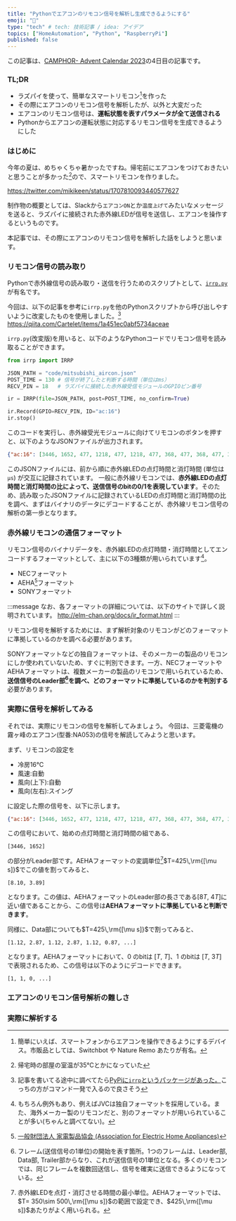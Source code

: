 ```yaml
---
title: "Pythonでエアコンのリモコン信号を解析し生成できるようにする"
emoji: "🦝"
type: "tech" # tech: 技術記事 / idea: アイデア
topics: ["HomeAutomation", "Python", "RaspberryPi"]
published: false
---
```


この記事は、[CAMPHOR- Advent Calendar 2023](https://advent.camph.net)の4日目の記事です。

### TL;DR
- ラズパイを使って、簡単なスマートリモコン[^1]を作った
- その際にエアコンのリモコン信号を解析したが、以外と大変だった
- エアコンのリモコン信号は、**運転状態を表すパラメータが全て送信される**
- Pythonからエアコンの運転状態に対応するリモコン信号を生成できるようにした

[^1]: 簡単にいえば、スマートフォンからエアコンを操作できるようにするデバイス。市販品としては、Switchbot や Nature Remo あたりが有名。

### はじめに
今年の夏は、めちゃくちゃ暑かったですね。帰宅前にエアコンをつけておきたいと思うことが多かった[^2]ので、スマートリモコンを作りました。

https://twitter.com/mikikeen/status/1707810093440577627

制作物の概要としては、Slackから`エアコンON`とか`温度上げて`みたいなメッセージを送ると、ラズパイに接続された赤外線LEDが信号を送信し、エアコンを操作するというものです。

本記事では、その際にエアコンのリモコン信号を解析した話をしようと思います。

[^2]: 帰宅時の部屋の室温が35℃とかになっていた

### リモコン信号の読み取り
Pythonで赤外線信号の読み取り・送信を行うためのスクリプトとして、[`irrp.py`](https://abyz.me.uk/rpi/pigpio/examples.html)が有名です。

今回は、以下の記事を参考に`irrp.py`を他のPythonスクリプトから呼び出しやすいように改変したものを使用しました。[^3]
https://qiita.com/Cartelet/items/1a451ec0abf5734aceae

[^3]: 記事を書いてる途中に調べてたら[PyPiに`irrp`というパッケージがあった。](https://pypi.org/project/irrp/)こっちの方がコマンド一発で入るので良さそう

`irrp.py`(改変版)を用いると、以下のようなPythonコードでリモコン信号を読み取ることができます。

```python
from irrp import IRRP

JSON_PATH = "code/mitsubishi_aircon.json"
POST_TIME = 130 # 信号が終了したと判断する時間（単位はms）
RECV_PIN = 18   # ラズパイに接続した赤外線受信モジュールのGPIOピン番号

ir = IRRP(file=JSON_PATH, post=POST_TIME, no_confirm=True)

ir.Record(GPIO=RECV_PIN, ID="ac:16")
ir.stop()
```

このコードを実行し、赤外線受光モジュールに向けてリモコンのボタンを押すと、以下のようなJSONファイルが出力されます。

```json
{"ac:16": [3446, 1652, 477, 1218, 477, 1218, 477, 368, 477, 368, 477, 368, 477, 1218, 477, 368, 477, 368, 477, 1218, 477, 1218, 477, 368, 477, 1218, 477, 368, 477, 368, 477, 1218, 477, 1218, 477, 368, 477, 1218, 477, 1218, 477, 368, 477, 368, 477, 1218, 477, 368, 477, 368, 477, 1218, 477, 368, 477, 368, 477, 368, 477, 368, 477, 368, 477, 368, 477, 368, 477, 368, 477, 368, 477, 368, 553, 368, 477, 368, 477, 368, 477, 368, 477, 368, 477, 368, 477, 368, 477, 368, 477, 368, 477, 368, 477, 1218, 477, 368, 477, 368, 477, 368, 477, 368, 477, 368, 477, 1218, 477, 1218, 477, 368, 477, 1218, 477, 368, 477, 368, 477, 368, 477, 368, 477, 368, 477, 368, 477, 368, 477, 368, 477, 368, 477, 368, 553, 1218, 477, 1218, 477, 368, 477, 368, 477, 368, 477, 1218, 477, 1218, 477, 368, 477, 368, 477, 368, 477, 368, 553, 368, 477, 368, 477, 1218, 477, 368, 477, 368, 477, 368, 477, 368, 477, 368, 477, 368, 477, 368, 477, 368, 477, 368, 477, 368, 553, 368, 477, 368, 477, 368, 477, 368, 477, 368, 477, 368, 477, 368, 477, 368, 553, 368, 477, 368, 477, 368, 477, 368, 477, 368, 477, 368, 477, 368, 477, 368, 477, 368, 477, 368, 477, 368, 477, 368, 477, 368, 477, 368, 477, 368, 477, 368, 477, 368, 553, 368, 477, 368, 477, 1218, 477, 368, 477, 368, 477, 368, 477, 368, 477, 368, 477, 368, 477, 368, 477, 368, 477, 368, 477, 368, 477, 368, 477, 368, 477, 368, 477, 368, 477, 368, 477, 368, 477, 368, 477, 368, 477, 368, 477, 1218, 477, 1218, 477, 368, 477, 368, 477, 368, 477, 1218, 477, 368, 477, 1218, 477, 12982, 3446, 1652, 477, 1218, 477, 1218, 477, 368, 477, 368, 553, 368, 477, 1218, 477, 368, 477, 368, 477, 1218, 477, 1218, 477, 368, 477, 1218, 477, 368, 477, 368, 477, 1218, 477, 1218, 477, 368, 477, 1218, 477, 1218, 477, 368, 477, 368, 477, 1218, 477, 368, 477, 368, 477, 1218, 477, 368, 477, 368, 477, 368, 477, 368, 477, 368, 477, 368, 477, 368, 477, 368, 477, 368, 477, 368, 477, 368, 477, 368, 477, 368, 477, 368, 477, 368, 477, 368, 477, 368, 553, 368, 477, 368, 477, 368, 477, 1218, 477, 368, 477, 368, 477, 368, 477, 368, 477, 368, 477, 1218, 477, 1218, 477, 368, 477, 1218, 477, 368, 477, 368, 477, 368, 477, 368, 477, 368, 477, 368, 477, 368, 477, 368, 477, 368, 477, 368, 477, 1218, 477, 1218, 477, 368, 477, 368, 477, 368, 477, 1218, 477, 1218, 477, 368, 477, 368, 477, 368, 477, 368, 477, 368, 477, 368, 553, 1218, 477, 368, 477, 368, 477, 368, 477, 368, 477, 368, 477, 368, 477, 368, 477, 368, 477, 368, 477, 368, 477, 368, 477, 368, 477, 368, 477, 368, 477, 368, 477, 368, 477, 368, 477, 368, 477, 368, 477, 368, 477, 368, 477, 368, 477, 368, 477, 368, 477, 368, 477, 368, 477, 368, 477, 368, 477, 368, 477, 368, 477, 368, 477, 368, 477, 368, 477, 368, 477, 368, 477, 368, 477, 368, 477, 1218, 477, 368, 477, 368, 477, 368, 477, 368, 477, 368, 477, 368, 477, 368, 477, 368, 477, 368, 477, 368, 477, 368, 477, 368, 477, 368, 477, 368, 477, 368, 477, 368, 477, 368, 477, 368, 477, 368, 477, 1218, 477, 1218, 477, 368, 477, 368, 477, 368, 477, 1218, 477, 368, 477, 1218, 477]}
```

このJSONファイルには、前から順に赤外線LEDの点灯時間と消灯時間 (単位は`μs`) が交互に記録されています。
一般に赤外線リモコンでは、**赤外線LEDの点灯時間と消灯時間の比によって、送信信号のbitの0/1を表現しています**。そのため、読み取ったJSONファイルに記録されているLEDの点灯時間と消灯時間の比を調べ、まずはバイナリのデータにデコードすることが、赤外線リモコン信号の解析の第一歩となります。

### 赤外線リモコンの通信フォーマット
リモコン信号のバイナリデータを、赤外線LEDの点灯時間・消灯時間としてエンコードするフォーマットとして、主に以下の3種類が用いられています[^4]。

- NECフォーマット
- AEHA[^5]フォーマット
- SONYフォーマット

[^4]: もちろん例外もあり、例えばJVCは独自フォーマットを採用している。また、海外メーカー製のリモコンだと、別のフォーマットが用いられていることが多い(ちゃんと調べてない)。
[^5]: [一般財団法人 家電製品協会 (Association for Electric Home Appliances)](https://aeha.or.jp/)

:::message
なお、各フォーマットの詳細については、以下のサイトで詳しく説明されています。
http://elm-chan.org/docs/ir_format.html
:::

リモコン信号を解析するためには、まず解析対象のリモコンがどのフォーマットに準拠しているのかを調べる必要があります。

SONYフォーマットなどの独自フォーマットは、そのメーカーの製品のリモコンにしか使われていないため、すぐに判別できます。一方、NECフォーマットやAEHAフォーマットは、複数メーカーの製品のリモコンで用いられているため、**送信信号のLeader部[^6]を調べ、どのフォーマットに準拠しているのかを判別する**必要があります。

[^6]: フレーム(送信信号の1単位)の開始を表す箇所。1つのフレームは、Leader部, Data部, Trailer部からなり、これが送信信号の1単位となる。多くのリモコンでは、同じフレームを複数回送信し、信号を確実に送信できるようになっている。

### 実際に信号を解析してみる
それでは、実際にリモコンの信号を解析してみましょう。
今回は、三菱電機の霧ヶ峰のエアコン(型番:NA053)の信号を解読してみようと思います。

<!--ここにリモコンの写真を貼る-->

まず、リモコンの設定を

- 冷房16℃
- 風速:自動
- 風向(上下):自動
- 風向(左右):スイング

に設定した際の信号を、以下に示します。

```json
{"ac:16": [3446, 1652, 477, 1218, 477, 1218, 477, 368, 477, 368, 477, 368, 477, 1218, 477, 368, 477, 368, 477, 1218, 477, 1218, 477, 368, 477, 1218, 477, 368, 477, 368, 477, 1218, 477, 1218, 477, 368, 477, 1218, 477, 1218, 477, 368, 477, 368, 477, 1218, 477, 368, 477, 368, 477, 1218, 477, 368, 477, 368, 477, 368, 477, 368, 477, 368, 477, 368, 477, 368, 477, 368, 477, 368, 477, 368, 553, 368, 477, 368, 477, 368, 477, 368, 477, 368, 477, 368, 477, 368, 477, 368, 477, 368, 477, 368, 477, 1218, 477, 368, 477, 368, 477, 368, 477, 368, 477, 368, 477, 1218, 477, 1218, 477, 368, 477, 1218, 477, 368, 477, 368, 477, 368, 477, 368, 477, 368, 477, 368, 477, 368, 477, 368, 477, 368, 477, 368, 553, 1218, 477, 1218, 477, 368, 477, 368, 477, 368, 477, 1218, 477, 1218, 477, 368, 477, 368, 477, 368, 477, 368, 553, 368, 477, 368, 477, 1218, 477, 368, 477, 368, 477, 368, 477, 368, 477, 368, 477, 368, 477, 368, 477, 368, 477, 368, 477, 368, 553, 368, 477, 368, 477, 368, 477, 368, 477, 368, 477, 368, 477, 368, 477, 368, 553, 368, 477, 368, 477, 368, 477, 368, 477, 368, 477, 368, 477, 368, 477, 368, 477, 368, 477, 368, 477, 368, 477, 368, 477, 368, 477, 368, 477, 368, 477, 368, 477, 368, 553, 368, 477, 368, 477, 1218, 477, 368, 477, 368, 477, 368, 477, 368, 477, 368, 477, 368, 477, 368, 477, 368, 477, 368, 477, 368, 477, 368, 477, 368, 477, 368, 477, 368, 477, 368, 477, 368, 477, 368, 477, 368, 477, 368, 477, 1218, 477, 1218, 477, 368, 477, 368, 477, 368, 477, 1218, 477, 368, 477, 1218, 477, 12982, 3446, 1652, 477, 1218, 477, 1218, 477, 368, 477, 368, 553, 368, 477, 1218, 477, 368, 477, 368, 477, 1218, 477, 1218, 477, 368, 477, 1218, 477, 368, 477, 368, 477, 1218, 477, 1218, 477, 368, 477, 1218, 477, 1218, 477, 368, 477, 368, 477, 1218, 477, 368, 477, 368, 477, 1218, 477, 368, 477, 368, 477, 368, 477, 368, 477, 368, 477, 368, 477, 368, 477, 368, 477, 368, 477, 368, 477, 368, 477, 368, 477, 368, 477, 368, 477, 368, 477, 368, 477, 368, 553, 368, 477, 368, 477, 368, 477, 1218, 477, 368, 477, 368, 477, 368, 477, 368, 477, 368, 477, 1218, 477, 1218, 477, 368, 477, 1218, 477, 368, 477, 368, 477, 368, 477, 368, 477, 368, 477, 368, 477, 368, 477, 368, 477, 368, 477, 368, 477, 1218, 477, 1218, 477, 368, 477, 368, 477, 368, 477, 1218, 477, 1218, 477, 368, 477, 368, 477, 368, 477, 368, 477, 368, 477, 368, 553, 1218, 477, 368, 477, 368, 477, 368, 477, 368, 477, 368, 477, 368, 477, 368, 477, 368, 477, 368, 477, 368, 477, 368, 477, 368, 477, 368, 477, 368, 477, 368, 477, 368, 477, 368, 477, 368, 477, 368, 477, 368, 477, 368, 477, 368, 477, 368, 477, 368, 477, 368, 477, 368, 477, 368, 477, 368, 477, 368, 477, 368, 477, 368, 477, 368, 477, 368, 477, 368, 477, 368, 477, 368, 477, 368, 477, 1218, 477, 368, 477, 368, 477, 368, 477, 368, 477, 368, 477, 368, 477, 368, 477, 368, 477, 368, 477, 368, 477, 368, 477, 368, 477, 368, 477, 368, 477, 368, 477, 368, 477, 368, 477, 368, 477, 368, 477, 1218, 477, 1218, 477, 368, 477, 368, 477, 368, 477, 1218, 477, 368, 477, 1218, 477]}
```

この信号において、始めの点灯時間と消灯時間の組である、

```
[3446, 1652]
```

の部分がLeader部です。AEHAフォーマットの変調単位[^7]$T=425\,\rm{[\mu s]}$でこの値を割ってみると、

[^7]: 赤外線LEDを点灯・消灯させる時間の最小単位。AEHAフォーマットでは、$T= 350\sim 500\,\rm{[\mu s]}$の範囲で設定でき、$425\,\rm{[\mu s]}$あたりがよく用いられる。


```
[8.10, 3.89]
```

となります。この値は、AEHAフォーマットのLeader部の長さである[$8T$, $4T$]に近い値であることから、この信号は**AEHAフォーマットに準拠していると判断できます**。

同様に、Data部についても$T=425\,\rm{[\mu s]}$で割ってみると、

```
[1.12, 2.87, 1.12, 2.87, 1.12, 0.87, ...]
```

となります。AEHAフォーマットにおいて、$0$ のbitは [$T$, $T$]、$1$ のbitは [$T$, $3T$] で表現されるため、この信号は以下のようにデコードできます。

```
[1, 1, 0, ...]
```

### エアコンのリモコン信号解析の難しさ

### 実際に解析する